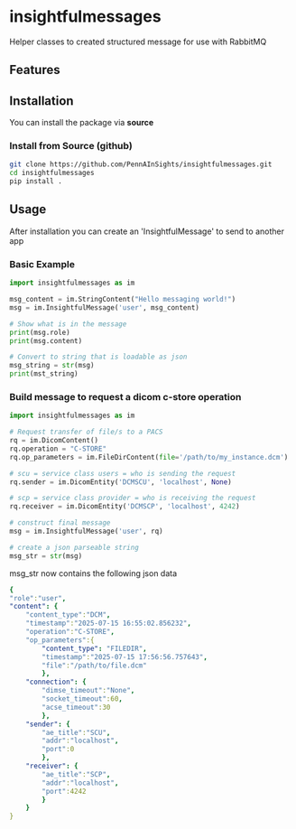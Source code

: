 # insightfulmessages
Helper classes to created structured message for use with RabbitMQ


## Features

## Installation

You can install the package via  **source**


### Install from Source (github)

```bash
git clone https://github.com/PennAInSights/insightfulmessages.git
cd insightfulmessages
pip install .
```


## Usage 
After installation you can create an 'InsightfulMessage' to send to another app

### Basic Example

```python
import insightfulmessages as im

msg_content = im.StringContent("Hello messaging world!")
msg = im.InsightfulMessage('user', msg_content)

# Show what is in the message
print(msg.role)
print(msg.content)

# Convert to string that is loadable as json
msg_string = str(msg)
print(mst_string)
```

### Build message to request a dicom c-store operation
```python
import insightfulmessages as im

# Request transfer of file/s to a PACS
rq = im.DicomContent()
rq.operation = "C-STORE"
rq.op_parameters = im.FileDirContent(file='/path/to/my_instance.dcm')

# scu = service class users = who is sending the request
rq.sender = im.DicomEntity('DCMSCU', 'localhost', None)

# scp = service class provider = who is receiving the request
rq.receiver = im.DicomEntity('DCMSCP', 'localhost', 4242)

# construct final message
msg = im.InsightfulMessage('user', rq)

# create a json parseable string
msg_str = str(msg)

```

msg_str now contains the following json data

```yaml
{
"role":"user",
"content": {
    "content_type":"DCM",
    "timestamp":"2025-07-15 16:55:02.856232",
    "operation":"C-STORE",
    "op_parameters":{
        "content_type": "FILEDIR",
        "timestamp":"2025-07-15 17:56:56.757643",
        "file":"/path/to/file.dcm"
        },
    "connection": {
        "dimse_timeout":"None",
        "socket_timeout":60,
        "acse_timeout":30
        },
    "sender": {
        "ae_title":"SCU",
        "addr":"localhost",
        "port":0
        },
    "receiver": {
        "ae_title":"SCP",
        "addr":"localhost",
        "port":4242
        }
    }
}
```
